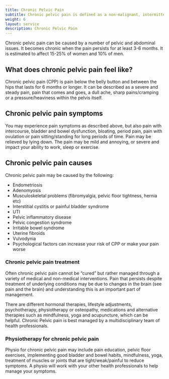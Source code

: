 ```yaml
---
title: Chronic Pelvic Pain
subtitle: Chronic pelvic pain is defined as a non-malignant, intermittent or continuous pain in the pelvis or lower abdomen.
weight: 6
layout: service
description: Chronic Pelvic Pain
---
```


Chronic pelvic pain can be caused by a number of pelvic and abdominal issues. It becomes chronic when the pain persists for at least 3-6 months. It is estimated to affect 15-25% of women and 10% of men.

## What does chronic pelvic pain feel like?

Chronic pelvic pain (CPP) is pain below the belly button and between the hips that lasts for 6 months or longer. It can be described as a severe and steady pain, pain that comes and goes, a dull ache, sharp pains/cramping or a pressure/heaviness within the pelvis itself. 

## Chronic pelvic pain symptoms

You may experience pain symptoms as described above, but also pain with intercourse, bladder and bowel dysfunction, bloating, period pain, pain with ovulation or pain sitting/standing for long periods of time. Pain may be relieved by lying down. The pain may be mild and annoying, or severe and impact your ability to work, sleep or exercise. 

## Chronic pelvic pain causes

Chronic pelvic pain may be caused by the following:

- Endometriosis
- Adenomyosis
- Musculoskeletal problems (fibromyalgia, pelvic floor tightness, hernia etc)
- Interstitial cystitis or painful bladder syndrome
- UTI
- Pelvic inflammatory disease
- Pelvic congestion syndrome
- Irritable bowel syndrome
- Uterine fibroids
- Vulvodynia
- Psychological factors can increase your risk of CPP or make your pain worse

### Chronic pelvic pain treatment

Often chronic pelvic pain cannot be “cured” but rather managed through a variety of medical and non-medical interventions. Pain that persists despite treatment of underlying conditions may be due to changes in the brain (see pain and the brain) and understanding this is an important part of management.

There are different hormonal therapies, lifestyle adjustments, psychotherapy, physiotherapy or osteopathy, medications and alternative therapies such as mindfulness, yoga and acupuncture, which can be helpful. Chronic Pelvic pain is best managed by a multidisciplinary team of health professionals.

### Physiotherapy for chronic pelvic pain

Physio for chronic pelvic pain may include pain education, pelvic floor exercises, implementing good bladder and bowel habits, mindfulness, yoga, treatment of muscles or joints that are tight/weak/painful to reduce symptoms. A physio will work with your other health professionals to help manage your symptoms.